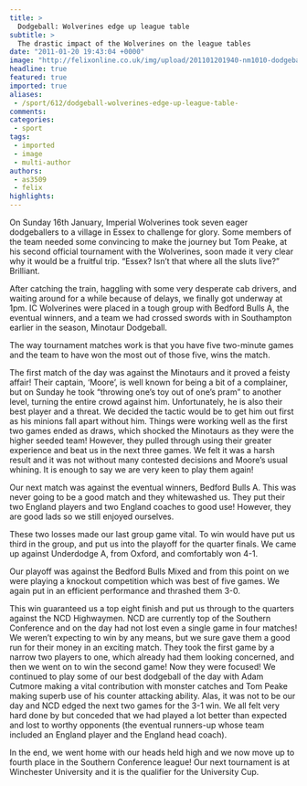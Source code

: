 ```yaml
---
title: >
  Dodgeball: Wolverines edge up league table
subtitle: >
  The drastic impact of the Wolverines on the league tables
date: "2011-01-20 19:43:04 +0000"
image: "http://felixonline.co.uk/img/upload/201101201940-nm1010-dodgebal.jpg"
headline: true
featured: true
imported: true
aliases:
 - /sport/612/dodgeball-wolverines-edge-up-league-table-
comments:
categories:
 - sport
tags:
 - imported
 - image
 - multi-author
authors:
 - as3509
 - felix
highlights:
---
```


On Sunday 16th January, Imperial Wolverines took seven eager dodgeballers to a village in Essex to challenge for glory. Some members of the team needed some convincing to make the journey but Tom Peake, at his second official tournament with the Wolverines, soon made it very clear why it would be a fruitful trip. “Essex? Isn’t that where all the sluts live?” Brilliant.

After catching the train, haggling with some very desperate cab drivers, and waiting around for a while because of delays, we finally got underway at 1pm. IC Wolverines were placed in a tough group with Bedford Bulls A, the eventual winners, and a team we had crossed swords with in Southampton earlier in the season, Minotaur Dodgeball.

The way tournament matches work is that you have five two-minute games and the team to have won the most out of those five, wins the match.

The first match of the day was against the Minotaurs and it proved a feisty affair! Their captain, ‘Moore’, is well known for being a bit of a complainer, but on Sunday he took “throwing one’s toy out of one’s pram” to another level, turning the entire crowd against him. Unfortunately, he is also their best player and a threat. We decided the tactic would be to get him out first as his minions fall apart without him. Things were working well as the first two games ended as draws, which shocked the Minotaurs as they were the higher seeded team! However, they pulled through using their greater experience and beat us in the next three games. We felt it was a harsh result and it was not without many contested decisions and Moore’s usual whining. It is enough to say we are very keen to play them again!

Our next match was against the eventual winners, Bedford Bulls A. This was never going to be a good match and they whitewashed us. They put their two England players and two England coaches to good use! However, they are good lads so we still enjoyed ourselves.

These two losses made our last group game vital. To win would have put us third in the group, and put us into the playoff for the quarter finals. We came up against Underdodge A, from Oxford, and comfortably won 4-1.

Our playoff was against the Bedford Bulls Mixed and from this point on we were playing a knockout competition which was best of five games. We again put in an efficient performance and thrashed them 3-0.

This win guaranteed us a top eight finish and put us through to the quarters against the NCD Highwaymen. NCD are currently top of the Southern Conference and on the day had not lost even a single game in four matches! We weren’t expecting to win by any means, but we sure gave them a good run for their money in an exciting match. They took the first game by a narrow two players to one, which already had them looking concerned, and then we went on to win the second game! Now they were focused! We continued to play some of our best dodgeball of the day with Adam Cutmore making a vital contribution with monster catches and Tom Peake making superb use of his counter attacking ability. Alas, it was not to be our day and NCD edged the next two games for the 3-1 win. We all felt very hard done by but conceded that we had played a lot better than expected and lost to worthy opponents (the eventual runners-up whose team included an England player and the England head coach).

In the end, we went home with our heads held high and we now move up to fourth place in the Southern Conference league! Our next tournament is at Winchester University and it is the qualifier for the University Cup.
